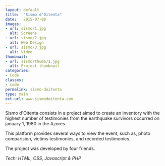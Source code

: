 ```yaml
---
layout: default
title:  "Sismo d'Oitenta"
date:   2015-07-08
images: 
- url: sismo/1.jpg
  alt: Screens
- url: sismo/2.jpg
  alt: Web Design
- url: sismo/3.jpg
  alt: Video
thumbnail:
- url: sismo/thumb/1.jpg
  alt: Project thumbnail
categories:
- Code
classes:
- code
permalink: sismo-doitenta
type: main
ext-url: www.sismodoitenta.com
---
```

Sismo d'Oitenta consists in a project aimed to create an inventory with the highest number of testimonies from the earthquake survivors occurred on january 1, 1980 in the Azores.

This platform provides several ways to view the event, such as, photo comparision, victims testimonies, and recorded testimonies.

The project was developed by four friends.

*Tech: HTML, CSS, Javascript & PHP*